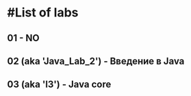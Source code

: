 #List of labs
===
01 - NO
---
02 (aka 'Java_Lab_2') - Введение в Java
---
03 (aka 'l3')         - Java core
---
